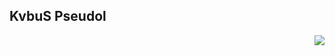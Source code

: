 
<h2 align="left"> KvbuS Pseudol </h2>

<a href= "https://discord.com/users/563718132863074324"><img align="right" src="https://lanyard-profile-readme.vercel.app/api/842378070857875497?bg=00000000" /></a>
